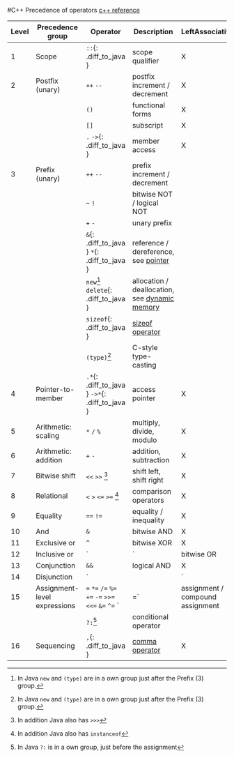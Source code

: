 #C++ Precedence of operators
[c++ reference](https://en.cppreference.com/w/cpp/language/operator_precedence)


| Level  | Precedence group             | Operator                                                | Description                                       | LeftAssociativity | Right Associativity
| ------ | ---------------------------- | ------------------------------------------------------- | ------------------------------------------------- | ----------------- | -------------------
| 1      | Scope                        | `::`{: .diff_to_java }                                  | scope qualifier                                   | X                 |
| 2      | Postfix (unary)              | `++` `--`                                               | postfix increment / decrement                     | X                 |
|        |                              | `()`                                                    | functional forms                                  | X                 |
|        |                              | `[]`                                                    | subscript                                         | X                 |
|        |                              | `.` `->`{: .diff_to_java }                              | member access                                     | X                 |
| 3      | Prefix (unary)               | `++` `--`                                               | prefix increment / decrement                      |                   | X
|        |                              | `~` `!`                                                 | bitwise NOT / logical NOT                         |                   | X
|        |                              | `+` `-`                                                 | unary prefix                                      |                   | X
|        |                              | `&`{: .diff_to_java } `*`{: .diff_to_java }             | reference / dereference, see [pointer](pointer.md)          |                   | X
|        |                              | `new`[^1] `delete`{: .diff_to_java }                    | allocation / deallocation, see [dynamic memory](dynamic_memory.md) |                   | X
|        |                              | `sizeof`{: .diff_to_java }                              | [sizeof operator](sizeof_operator.md)                               |                   | X
|        |                              | `(type)`[^1]                                            | C-style type-casting                              |                   | X
| 4      | Pointer-to-member            | `.*`{: .diff_to_java } `->*`{: .diff_to_java }          | access pointer                                    | X                 |
| 5      | Arithmetic: scaling          | `*` `/` `%`                                             | multiply, divide, modulo                          | X                 |
| 6      | Arithmetic: addition         | `+` `-`                                                 | addition, subtraction                             | X                 |
| 7      | Bitwise shift                | `<<` `>>` [^2]                                          | shift left, shift right                           | X                 |
| 8      | Relational                   | `<` `>` `<=` `>=` [^3]                                  | comparison operators                              | X                 |
| 9      | Equality                     | `==` `!=`                                               | equality / inequality                             | X                 |
| 10     | And                          | `&`                                                     | bitwise AND                                       | X                 |
| 11     | Exclusive or                 | `^`                                                     | bitwise XOR                                       | X                 |
| 12     | Inclusive or                 | `|`                                                     | bitwise OR                                        | X                 |
| 13     | Conjunction                  | `&&`                                                    | logical AND                                       | X                 |
| 14     | Disjunction                  | `||`                                                    | logical OR                                        | X                 |
| 15     | Assignment-level expressions | `=` `*=` `/=` `%=` `+=` `-=` `>>=` `<<=` `&=` `^=` `|=` | assignment / compound assignment                  |                   | X
|        |                              | `?:`[^4]                                                | conditional operator                              |                   | X
| 16     | Sequencing                   | `,`{: .diff_to_java }                                   | [comma operator](comma_operator.md)                                | X                 |

[^1]: In Java `new` and `(type)` are in a own group just after the Prefix (3) group.
[^2]: In addition Java also has `>>>`
[^3]: In addition Java also has `instanceof`
[^4]: In Java `?:` is in a own group, just before the assignment